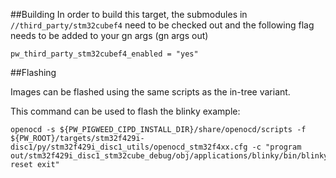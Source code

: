 ##Building
In order to build this target, the submodules in `//third_party/stm32cubef4`
need to be checked out and the following flag needs to be added to your
gn args (gn args out)

```
pw_third_party_stm32cubef4_enabled = "yes"
```

##Flashing

Images can be flashed using the same scripts as the in-tree variant.

This command can be used to flash the blinky example:

```
openocd -s ${PW_PIGWEED_CIPD_INSTALL_DIR}/share/openocd/scripts -f ${PW_ROOT}/targets/stm32f429i-disc1/py/stm32f429i_disc1_utils/openocd_stm32f4xx.cfg -c "program out/stm32f429i_disc1_stm32cube_debug/obj/applications/blinky/bin/blinky.elf reset exit"
```
